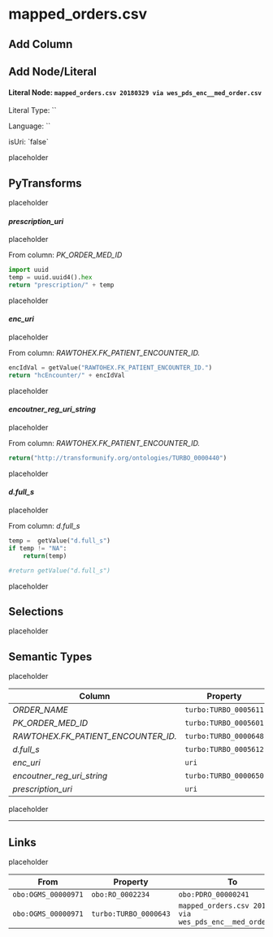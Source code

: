 # mapped_orders.csv

## Add Column

## Add Node/Literal
#### Literal Node: `mapped_orders.csv 20180329 via wes_pds_enc__med_order.csv`
Literal Type: ``
<p>Language: ``
<p>isUri: `false`


placeholder


## PyTransforms

placeholder


#### _prescription_uri_

placeholder


From column: _PK_ORDER_MED_ID_
``` python
import uuid
temp = uuid.uuid4().hex
return "prescription/" + temp
```

placeholder


#### _enc_uri_

placeholder


From column: _RAWTOHEX.FK_PATIENT_ENCOUNTER_ID._
``` python
encIdVal = getValue("RAWTOHEX.FK_PATIENT_ENCOUNTER_ID.")
return "hcEncounter/" + encIdVal

```

placeholder


#### _encoutner_reg_uri_string_

placeholder


From column: _RAWTOHEX.FK_PATIENT_ENCOUNTER_ID._
``` python
return("http://transformunify.org/ontologies/TURBO_0000440")
```

placeholder


#### _d.full_s_

placeholder


From column: _d.full_s_
``` python
temp =  getValue("d.full_s")
if temp != "NA":
    return(temp)

#return getValue("d.full_s")
```


placeholder


## Selections

placeholder

## Semantic Types

placeholder



| Column | Property | Class |
|  ----- | -------- | ----- |
| _ORDER_NAME_ | `turbo:TURBO_0005611` | `obo:PDRO_00000241`|
| _PK_ORDER_MED_ID_ | `turbo:TURBO_0005601` | `obo:PDRO_00000241`|
| _RAWTOHEX.FK_PATIENT_ENCOUNTER_ID._ | `turbo:TURBO_0000648` | `obo:OGMS_00000971`|
| _d.full_s_ | `turbo:TURBO_0005612` | `obo:PDRO_00000241`|
| _enc_uri_ | `uri` | `obo:OGMS_00000971`|
| _encoutner_reg_uri_string_ | `turbo:TURBO_0000650` | `obo:OGMS_00000971`|
| _prescription_uri_ | `uri` | `obo:PDRO_00000241`|


placeholder


----------

## Links

placeholder


| From | Property | To |
|  --- | -------- | ---|
| `obo:OGMS_00000971` | `obo:RO_0002234` | `obo:PDRO_00000241`|
| `obo:OGMS_00000971` | `turbo:TURBO_0000643` | `mapped_orders.csv 20180329 via wes_pds_enc__med_order.csv`|
